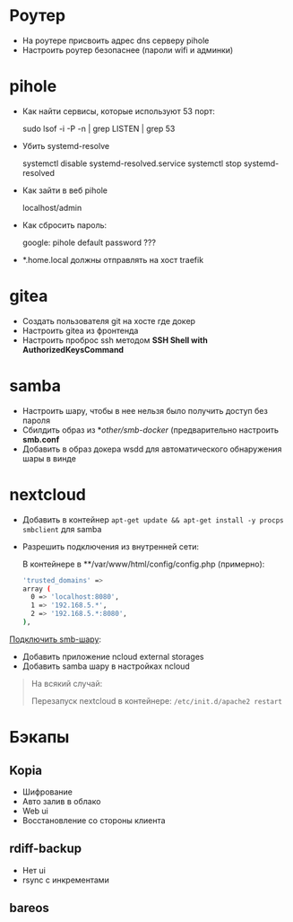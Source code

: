 # Роутер

- На роутере присвоить адрес dns серверу pihole
- Настроить роутер безопаснее (пароли wifi и админки)


# pihole

- Как найти сервисы, которые используют 53 порт:

  sudo lsof -i -P -n | grep LISTEN | grep 53

- Убить systemd-resolve

  systemctl disable systemd-resolved.service
  systemctl stop systemd-resolved

- Как зайти в веб pihole

  localhost/admin

- Как сбросить пароль:

  google: pihole default password ???


- *.home.local должны отправлять на хост traefik

# gitea

- Создать пользователя git на хосте где докер
- Настроить gitea из фронтенда
- Настроить проброс ssh методом **SSH Shell with AuthorizedKeysCommand**


# samba

- Настроить шару, чтобы в нее нельзя было получить доступ без пароля
- Сбилдить образ из **other/smb-docker* (предварительно настроить **smb.conf**
- Добавить в образ докера wsdd для автоматического обнаружения шары в винде


# nextcloud

- Добавить в контейнер ``apt-get update && apt-get install -y procps smbclient`` для samba
- Разрешить подключения из внутренней сети:

  В контейнере в **/var/www/html/config/config.php (примерно):

  ```bash
  'trusted_domains' => 
  array (
    0 => 'localhost:8080',
    1 => '192.168.5.*',
    2 => '192.168.5.*:8080',
  ),
  ```


[Подключить smb-шару](https://docs.nextcloud.com/server/latest/admin_manual/configuration_files/external_storage/smb.html):

- Добавить приложение ncloud external storages
- Добавить samba шару в настройках ncloud

> На всякий случай:
>
> Перезапуск nextcloud в контейнере: ``/etc/init.d/apache2 restart``

# Бэкапы

## Kopia

- Шифрование
- Авто залив в облако
- Web ui
- Восстановление со стороны клиента

## rdiff-backup

- Нет ui
- rsync с инкрементами

## bareos

